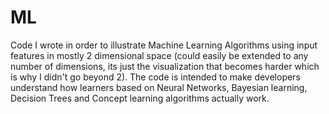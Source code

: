 # ML
Code I wrote in order to illustrate Machine Learning Algorithms using input features in mostly 2 dimensional space (could easily be extended to any number of dimensions, its just the visualization that becomes harder which is why I didn't go beyond 2). The code is intended to make developers understand how learners based on Neural Networks, Bayesian learning, Decision Trees and Concept learning algorithms actually work.
